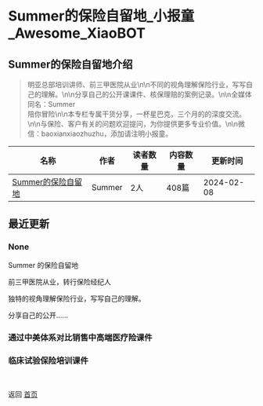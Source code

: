 # Summer的保险自留地_小报童_Awesome_XiaoBOT

## Summer的保险自留地介绍
> 明亚总部培训讲师、前三甲医院从业\n\n不同的视角理解保险行业，写写自己的理解。\n\n分享自己的公开课课件、核保理赔的案例记录。\n\n全媒体同名：Summer  
陪你冒险\n\n本专栏专属干货分享，一杯星巴克，三个月的的深度交流。\n\n与保险、客户有关的问题欢迎提问，为你提供更多专业价值。\n\n微信：baoxianxiaozhuzhu，添加请注明小报童。  
  


|名称|作者|读者数量|内容数量|更新时间|
|---|---|---|---|---|
|[Summer的保险自留地](https://xiaobot.net/p/baoxianxiaozhuz?refer=0b133df9-27dc-423b-8101-639049001c13)|Summer|2人|408篇|2024-02-08|

## 最近更新
### None

Summer 的保险自留地

前三甲医院从业，转行保险经纪人

独特的视角理解保险行业，写写自己的理解。

分享自己的公开......

### 通过中美体系对比销售中高端医疗险课件

### 临床试验保险培训课件


<a href="https://github.com/Reno9527/awesome-xiaobot" style="color: white; text-decoration: none;">awesome-xiaobot</a>

返回 [首页](../README.md)
